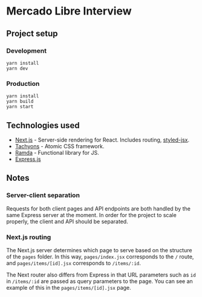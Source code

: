# Mercado Libre Interview

## Project setup

### Development
```
yarn install
yarn dev
```

### Production
```
yarn install
yarn build
yarn start
```

## Technologies used
* [Next.js](https://github.com/zeit/next.js/) - Server-side rendering for React. Includes routing, [styled-jsx](https://github.com/zeit/styled-jsx).
* [Tachyons](http://tachyons.io/) - Atomic CSS framework.
* [Ramda](https://ramdajs.com/) - Functional library for JS.
* [Express.js](https://expressjs.com/)

## Notes

### Server-client separation

Requests for both client pages and API endpoints are both handled by the same Express server at the moment. In order for the project to scale properly, the client and API should be separated.

### Next.js routing

The Next.js server determines which page to serve based on the structure of the `pages` folder. In this way, `pages/index.jsx` corresponds to the `/` route, and `pages/items/[id].jsx` corresponds to `/items/:id`. 

The Next router also differs from Express in that URL parameters such as `id` in `/items/:id` are passed as query parameters to the page. You can see an example of this in the `pages/items/[id].jsx` page.